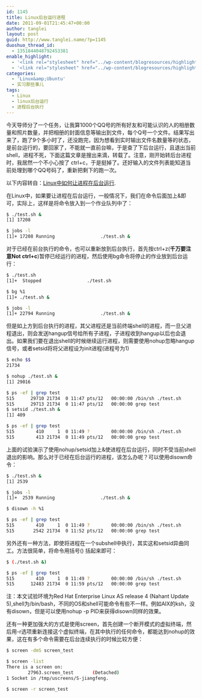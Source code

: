 ```yaml
---
id: 1145
title: Linux后台运行进程
date: 2011-09-01T21:45:47+00:00
author: tanglei
layout: post
guid: http://www.tanglei.name/?p=1145
duoshuo_thread_id:
  - 1351844048792453381
enable_highlight:
  - '<link rel="stylesheet" href="../wp-content/blogresources/highlightconfig/highlight.default.min.css"><script src="../wp-content/blogresources/highlightconfig/jquery-2.1.4.min.js"></script><script src="../wp-content/blogresources/highlightconfig/enable_highlight.js"></script>'
  - '<link rel="stylesheet" href="../wp-content/blogresources/highlightconfig/highlight.default.min.css"><script src="../wp-content/blogresources/highlightconfig/jquery-2.1.4.min.js"></script><script src="../wp-content/blogresources/highlightconfig/enable_highlight.js"></script>'
categories:
  - 'Linux&amp;Ubuntu'
  - 实习那些事儿
tags:
  - Linux
  - linux后台运行
  - 进程后台执行
---
```

今天导师分了一个任务，让我算1000个QQ号的所有好友和可能认识的人的相册数量和照片数量，并把相册的封面信息等输出到文件，每个Q号一个文件。结果写出来了，跑了9个多小时了，还没跑完，因为想看到实时输出文件名数量等的状态，是前台运行的，要回家了，不能就一直前台嘛，于是查了下后台运行，且退出当前shell，进程不死，下面这篇文章是搜出来滴，转载了。注意，刚开始转后台进程时，我居然一个不小心按了 ctrl+c，于是挺掉了。还好输入的文件列表能知道当前处理到哪个QQ号码了，重新把剩下的跑一次。
  

  
以下内容转自：[Linux](http://www.ningoo.net/html/2008/how_to_run_processes_on_background_in_linux.html)[中如何让进程在后台运行](http://www.ningoo.net/html/2008/how_to_run_processes_on_background_in_linux.html).
  

  
在Linux中，如果要让进程在后台运行，一般情况下，我们在命令后面加上&即可，实际上，这样是将命令放入到一个作业队列中了：

```bash
$ ./test.sh &
[1] 17208

$ jobs -l
[1]+ 17208 Running                 ./test.sh &
```

对于已经在前台执行的命令，也可以重新放到后台执行，首先按ctrl+z(**千万要注意Not ctrl+c**)暂停已经运行的进程，然后使用bg命令将停止的作业放到后台运行：

```bash
$ ./test.sh
[1]+  Stopped                 ./test.sh

$ bg %1
[1]+ ./test.sh &

$ jobs -l
[1]+ 22794 Running                 ./test.sh &
```

但是如上方到后台执行的进程，其父进程还是当前终端shell的进程，而一旦父进程退出，则会发送hangup信号给所有子进程，子进程收到hangup以后也会退出。如果我们要在退出shell的时候继续运行进程，则需要使用nohup忽略hangup信号，或者setsid将将父进程设为init进程(进程号为1)

```bash
$ echo $$
21734

$ nohup ./test.sh &
[1] 29016

$ ps -ef | grep test
515      29710 21734  0 11:47 pts/12   00:00:00 /bin/sh ./test.sh
515      29713 21734  0 11:47 pts/12   00:00:00 grep test
$ setsid ./test.sh &
[1] 409

$ ps -ef | grep test
515        410     1  0 11:49 ?        00:00:00 /bin/sh ./test.sh
515        413 21734  0 11:49 pts/12   00:00:00 grep test
```

上面的试验演示了使用nohup/setsid加上&使进程在后台运行，同时不受当前shell退出的影响。那么对于已经在后台运行的进程，该怎么办呢？可以使用disown命令： 

```bash
$ ./test.sh &
[1] 2539

$ jobs -l
[1]+  2539 Running                 ./test.sh &

$ disown -h %1

$ ps -ef | grep test
515        410     1  0 11:49 ?        00:00:00 /bin/sh ./test.sh
515       2542 21734  0 11:52 pts/12   00:00:00 grep test
```

另外还有一种方法，即使将进程在一个subshell中执行，其实这和setsid异曲同工。方法很简单，将命令用括号() 括起来即可： 

```bash
$ (./test.sh &)

$ ps -ef | grep test
515        410     1  0 11:49 ?        00:00:00 /bin/sh ./test.sh
515      12483 21734  0 11:59 pts/12   00:00:00 grep test
```

注：本文试验环境为Red Hat Enterprise Linux AS release 4 (Nahant Update 5),shell为/bin/bash，不同的OS和shell可能命令有些不一样。例如AIX的ksh，没有disown，但是可以使用nohup -p PID来获得disown同样的效果。
  
还有一种更加强大的方式是使用screen，首先创建一个断开模式的虚拟终端，然后用-r选项重新连接这个虚拟终端，在其中执行的任何命令，都能达到nohup的效果，这在有多个命令需要在后台连续执行的时候比较方便：

```bash
$ screen -dmS screen_test

$ screen -list
There is a screen on:
        27963.screen_test       (Detached)
1 Socket in /tmp/uscreens/S-jiangfeng.

$ screen -r screen_test
```
